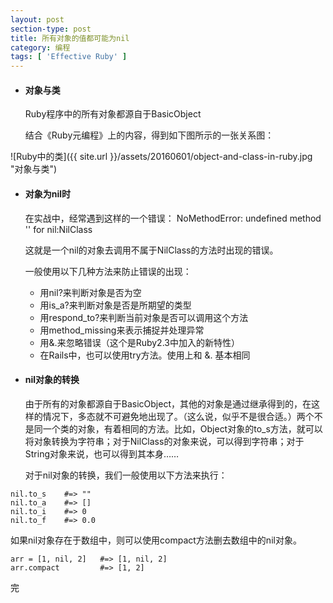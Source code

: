 ```yaml
---
layout: post
section-type: post
title: 所有对象的值都可能为nil
category: 编程
tags: [ 'Effective Ruby' ]
---
```


* #### 对象与类

	Ruby程序中的所有对象都源自于BasicObject
  
	结合《Ruby元编程》上的内容，得到如下图所示的一张关系图：
  
![Ruby中的类]({{ site.url }}/assets/20160601/object-and-class-in-ruby.jpg "对象与类")

* #### 对象为nil时
	
	在实战中，经常遇到这样的一个错误： NoMethodError: undefined method '' for nil:NilClass
	
	这就是一个nil的对象去调用不属于NilClass的方法时出现的错误。
	
	一般使用以下几种方法来防止错误的出现：
	
	* 用nil?来判断对象是否为空
	* 用is_a?来判断对象是否是所期望的类型
	* 用respond_to?来判断当前对象是否可以调用这个方法
	* 用method_missing来表示捕捉并处理异常
	* 用&.来忽略错误（这个是Ruby2.3中加入的新特性）
	* 在Rails中，也可以使用try方法。使用上和 &. 基本相同
	
* #### nil对象的转换
	
	由于所有的对象都源自于BasicObject，其他的对象是通过继承得到的，在这样的情况下，多态就不可避免地出现了。（这么说，似乎不是很合适。）两个不是同一个类的对象，有着相同的方法。比如，Object对象的to_s方法，就可以将对象转换为字符串；对于NilClass的对象来说，可以得到字符串；对于String对象来说，也可以得到其本身……
	
	对于nil对象的转换，我们一般使用以下方法来执行：
	
	
```
nil.to_s    #=> ""
nil.to_a    #=> []
nil.to_i    #=> 0
nil.to_f    #=> 0.0
```

如果nil对象存在于数组中，则可以使用compact方法删去数组中的nil对象。
    
```
arr = [1, nil, 2]	#=> [1, nil, 2]
arr.compact			#=> [1, 2]
```

完